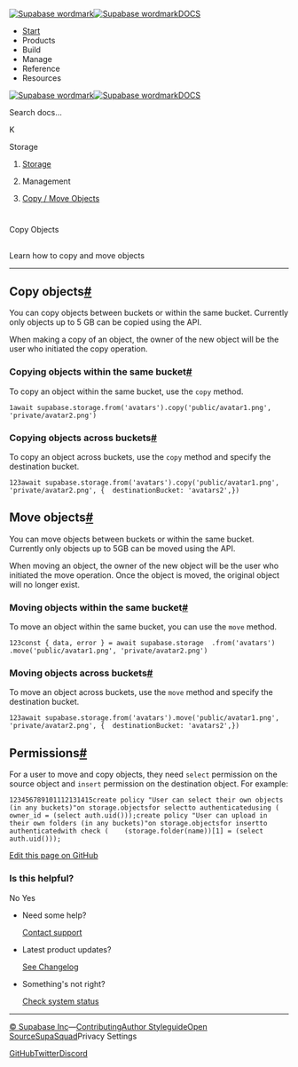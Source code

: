 [![Supabase wordmark](https://supabase.com/docs/_next/image?url=%2Fdocs%2Fsupabase-dark.svg&w=256&q=75&dpl=dpl_5BYG5BkQhU19GEfZfhcgAbeGcRQo)![Supabase wordmark](https://supabase.com/docs/_next/image?url=%2Fdocs%2Fsupabase-light.svg&w=256&q=75&dpl=dpl_5BYG5BkQhU19GEfZfhcgAbeGcRQo)DOCS](https://supabase.com/docs)

-   [Start](https://supabase.com/docs/guides/getting-started)
-   Products
-   Build
-   Manage
-   Reference
-   Resources

[![Supabase wordmark](https://supabase.com/docs/_next/image?url=%2Fdocs%2Fsupabase-dark.svg&w=256&q=75&dpl=dpl_5BYG5BkQhU19GEfZfhcgAbeGcRQo)![Supabase wordmark](https://supabase.com/docs/_next/image?url=%2Fdocs%2Fsupabase-light.svg&w=256&q=75&dpl=dpl_5BYG5BkQhU19GEfZfhcgAbeGcRQo)DOCS](https://supabase.com/docs)

Search docs...

K

Storage

1.  [Storage](https://supabase.com/docs/guides/storage)

3.  Management

5.  [Copy / Move Objects](https://supabase.com/docs/guides/storage/management/copy-move-objects)

# 

Copy Objects

## 

Learn how to copy and move objects

* * *

## Copy objects[#](#copy-objects)

You can copy objects between buckets or within the same bucket. Currently only objects up to 5 GB can be copied using the API.

When making a copy of an object, the owner of the new object will be the user who initiated the copy operation.

### Copying objects within the same bucket[#](#copying-objects-within-the-same-bucket)

To copy an object within the same bucket, use the `copy` method.

```
1await supabase.storage.from('avatars').copy('public/avatar1.png', 'private/avatar2.png')
```

### Copying objects across buckets[#](#copying-objects-across-buckets)

To copy an object across buckets, use the `copy` method and specify the destination bucket.

```
123await supabase.storage.from('avatars').copy('public/avatar1.png', 'private/avatar2.png', {  destinationBucket: 'avatars2',})
```

## Move objects[#](#move-objects)

You can move objects between buckets or within the same bucket. Currently only objects up to 5GB can be moved using the API.

When moving an object, the owner of the new object will be the user who initiated the move operation. Once the object is moved, the original object will no longer exist.

### Moving objects within the same bucket[#](#moving-objects-within-the-same-bucket)

To move an object within the same bucket, you can use the `move` method.

```
123const { data, error } = await supabase.storage  .from('avatars')  .move('public/avatar1.png', 'private/avatar2.png')
```

### Moving objects across buckets[#](#moving-objects-across-buckets)

To move an object across buckets, use the `move` method and specify the destination bucket.

```
123await supabase.storage.from('avatars').move('public/avatar1.png', 'private/avatar2.png', {  destinationBucket: 'avatars2',})
```

## Permissions[#](#permissions)

For a user to move and copy objects, they need `select` permission on the source object and `insert` permission on the destination object. For example:

```
123456789101112131415create policy "User can select their own objects (in any buckets)"on storage.objectsfor selectto authenticatedusing (    owner_id = (select auth.uid()));create policy "User can upload in their own folders (in any buckets)"on storage.objectsfor insertto authenticatedwith check (    (storage.folder(name))[1] = (select auth.uid()));
```

[Edit this page on GitHub](https://github.com/supabase/supabase/blob/master/apps/docs/content/guides/storage/management/copy-move-objects.mdx)

### Is this helpful?

No Yes

-   Need some help?
    
    [Contact support](https://supabase.com/support)
-   Latest product updates?
    
    [See Changelog](https://supabase.com/changelog)
-   Something's not right?
    
    [Check system status](https://status.supabase.com/)

* * *

[© Supabase Inc](https://supabase.com/)—[Contributing](https://github.com/supabase/supabase/blob/master/apps/docs/DEVELOPERS.md)[Author Styleguide](https://github.com/supabase/supabase/blob/master/apps/docs/CONTRIBUTING.md)[Open Source](https://supabase.com/open-source)[SupaSquad](https://supabase.com/supasquad)Privacy Settings

[GitHub](https://github.com/supabase/supabase)[Twitter](https://twitter.com/supabase)[Discord](https://discord.supabase.com/)